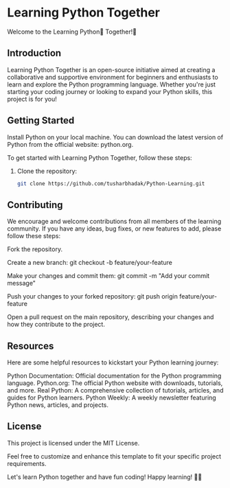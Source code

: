 # Learning Python Together

Welcome to the Learning Python🐍 Together!🌟

## Introduction

Learning Python Together is an open-source initiative aimed at creating a collaborative and supportive environment for beginners and enthusiasts to learn and explore the Python programming language. Whether you're just starting your coding journey or looking to expand your Python skills, this project is for you!

## Getting Started

Install Python on your local machine. You can download the latest version of Python from the official website: python.org.

To get started with Learning Python Together, follow these steps:

1. Clone the repository:
   ```bash
   git clone https://github.com/tusharbhadak/Python-Learning.git

## Contributing

We encourage and welcome contributions from all members of the learning community. If you have any ideas, bug fixes, or new features to add, please follow these steps:

Fork the repository.

Create a new branch: git checkout -b feature/your-feature

Make your changes and commit them: git commit -m "Add your commit message"

Push your changes to your forked repository: git push origin feature/your-feature

Open a pull request on the main repository, describing your changes and how they contribute to the project.

## Resources
Here are some helpful resources to kickstart your Python learning journey:

Python Documentation: Official documentation for the Python programming language.
Python.org: The official Python website with downloads, tutorials, and more.
Real Python: A comprehensive collection of tutorials, articles, and guides for Python learners.
Python Weekly: A weekly newsletter featuring Python news, articles, and projects.

## License
This project is licensed under the MIT License.

Feel free to customize and enhance this template to fit your specific project requirements.

Let's learn Python together and have fun coding! Happy learning! 🚀🎉 

